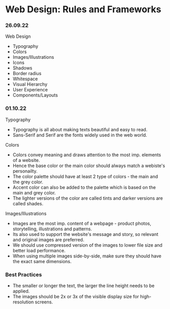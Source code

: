 # Web Design: Rules and Frameworks

### 26.09.22

Web Design

- Typography
- Colors
- Images/Illustrations
- Icons
- Shadows
- Border radius
- Whitespace
- Visual Hierarchy
- User Experience
- Components/Layouts

### 01.10.22

Typography

- Typography is all about making texts beautiful and easy to read.
- Sans-Serif and Serif are the fonts widely used in the web world.

Colors

- Colors convey meaning and draws attention to the most imp. elements of a website.
- Hence the base color or the main color should always match a webiste's personailty.
- The color palette should have at least 2 type of colors - the main and the grey color.
- Accent color can also be added to the palette which is based on the main and grey color.
- The lighter versions of the color are called tints and darker versions are called shades.

Images/Illustrations

- Images are the most imp. content of a webpage - product photos, storytelling, illustrations and patterns.
- Its also used to support the website's message and story, so relevant and original images are preferred.
- We should use compressed version of the images to lower file size and better load performance.
- When using multiple images side-by-side, make sure they should have the exact same dimensions.

### Best Practices

- The smaller or longer the text, the larger the line height needs to be applied.
- The images should be 2x or 3x of the visible display size for high-resolution screens.
